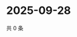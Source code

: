 # 2025-09-28

共 0 条

<!-- BEGIN ZHIHUQUESTIONS -->
<!-- 最后更新时间 Sun Sep 28 2025 11:33:24 GMT+0800 (China Standard Time) -->

<!-- END ZHIHUQUESTIONS -->
